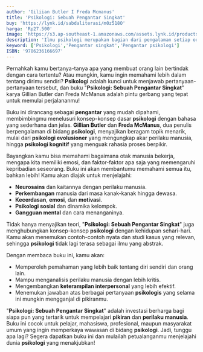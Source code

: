 ```yaml
---
author: 'Giliian Butler I Freda Mcmanus'
title: 'Psikologi: Sebuah Pengantar Singkat'
buy: 'https://lynk.id/sabdaliterasi/m0z518O'
harga: 'Rp27.500'
image: 'https://s3.ap-southeast-1.amazonaws.com/assets.lynk.id/products/27-06-2024/1719430929019_1718099'
description: 'Ilmu psikologi merupakan bagian dari pengalaman setiap orang.'
keyword: ['Psikologi','Pengantar singkat','Pengantar psikologi']
ISBN: '9786236166697'
---
```


<p>Pernahkah kamu bertanya-tanya apa yang membuat orang lain bertindak dengan cara tertentu? Atau mungkin, kamu ingin memahami lebih dalam tentang dirimu sendiri? <strong>Psikologi</strong> adalah kunci untuk menjawab pertanyaan-pertanyaan tersebut, dan buku "<strong>Psikologi: Sebuah Pengantar Singkat</strong>" karya Gillian Butler dan Freda McManus adalah pintu gerbang yang tepat untuk memulai perjalananmu!</p><p>Buku ini dirancang sebagai <strong>pengantar</strong> yang mudah dipahami, membimbingmu menelusuri konsep-konsep dasar <strong>psikologi</strong> dengan bahasa yang sederhana dan jelas. <strong>Gillian Butler</strong> dan <strong>Freda McManus</strong>, dua penulis berpengalaman di bidang <strong>psikologi</strong>, menyajikan beragam topik menarik, mulai dari <strong>psikologi evolusioner</strong> yang mengungkap akar perilaku manusia, hingga <strong>psikologi kognitif</strong> yang menguak rahasia proses berpikir.</p><p>Bayangkan kamu bisa memahami bagaimana otak manusia bekerja, mengapa kita memiliki emosi, dan faktor-faktor apa saja yang memengaruhi kepribadian seseorang. Buku ini akan membantumu memahami semua itu, bahkan lebih! Kamu akan diajak untuk menjelajahi:</p><ul><li><strong>Neurosains</strong> dan kaitannya dengan perilaku manusia.</li><li><strong>Perkembangan</strong> manusia dari masa kanak-kanak hingga dewasa.</li><li><strong>Kecerdasan</strong>, <strong>emosi</strong>, dan <strong>motivasi</strong>.</li><li><strong>Psikologi sosial</strong> dan dinamika kelompok.</li><li><strong>Gangguan mental</strong> dan cara menanganinya.</li></ul><p>Tidak hanya menyajikan teori, "<strong>Psikologi: Sebuah Pengantar Singkat</strong>" juga menghubungkan konsep-konsep <strong>psikologi</strong> dengan kehidupan sehari-hari. Kamu akan menemukan contoh-contoh nyata dan studi kasus yang relevan, sehingga <strong>psikologi</strong> tidak lagi terasa sebagai ilmu yang abstrak.</p><p>Dengan membaca buku ini, kamu akan:</p><ul><li>Memperoleh pemahaman yang lebih baik tentang diri sendiri dan orang lain.</li><li>Mampu menganalisis perilaku manusia dengan lebih kritis.</li><li>Mengembangkan <strong>keterampilan interpersonal</strong> yang lebih efektif.</li><li>Menemukan jawaban atas berbagai pertanyaan <strong>psikologis</strong> yang selama ini mungkin mengganjal di pikiranmu.</li></ul><p>"<strong>Psikologi: Sebuah Pengantar Singkat</strong>" adalah investasi berharga bagi siapa pun yang tertarik untuk mempelajari <strong>pikiran</strong> dan <strong>perilaku manusia</strong>. Buku ini cocok untuk pelajar, mahasiswa, profesional, maupun masyarakat umum yang ingin memperkaya wawasan di bidang <strong>psikologi</strong>. Jadi, tunggu apa lagi? Segera dapatkan buku ini dan mulailah petualanganmu menjelajahi dunia <strong>psikologi</strong> yang menakjubkan!</p>
